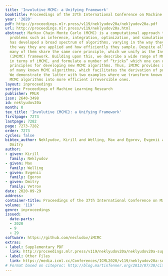 ```yaml
---
title: 'Involutive MCMC: a Unifying Framework'
booktitle: Proceedings of the 37th International Conference on Machine Learning
year: '2020'
pdf: http://proceedings.mlr.press/v119/neklyudov20a/neklyudov20a.pdf
url: http://proceedings.mlr.press/v119/neklyudov20a.html
abstract: Markov Chain Monte Carlo (MCMC) is a computational approach to fundamental
  problems such as inference, integration, optimization, and simulation. The field
  has developed a broad spectrum of algorithms, varying in the way they are motivated,
  the way they are applied and how efficiently they sample. Despite all the differences,
  many of them share the same core principle, which we unify as the Involutive MCMC
  (iMCMC) framework. Building upon this, we describe a wide range of MCMC algorithms
  in terms of iMCMC, and formulate a number of “tricks” which one can use as design
  principles for developing new MCMC algorithms. Thus, iMCMC provides a unified view
  of many known MCMC algorithms, which facilitates the derivation of powerful extensions.
  We demonstrate the latter with two examples where we transform known reversible
  MCMC algorithms into more efficient irreversible ones.
layout: inproceedings
series: Proceedings of Machine Learning Research
publisher: PMLR
issn: 2640-3498
id: neklyudov20a
month: 0
tex_title: 'Involutive {MCMC}: a Unifying Framework'
firstpage: 7273
lastpage: 7282
page: 7273-7282
order: 7273
cycles: false
bibtex_author: Neklyudov, Kirill and Welling, Max and Egorov, Evgenii and Vetrov,
  Dmitry
author:
- given: Kirill
  family: Neklyudov
- given: Max
  family: Welling
- given: Evgenii
  family: Egorov
- given: Dmitry
  family: Vetrov
date: 2020-09-29
address: 
container-title: Proceedings of the 37th International Conference on Machine Learning
volume: '119'
genre: inproceedings
issued:
  date-parts:
  - 2020
  - 9
  - 29
software: https://github.com/necludov/iMCMC
extras:
- label: Supplementary PDF
  link: http://proceedings.mlr.press/v119/neklyudov20a/neklyudov20a-supp.pdf
- label: Other Files
  link: https://media.icml.cc/Conferences/ICML2020/v119/neklyudov20a-supp.zip
# Format based on citeproc: http://blog.martinfenner.org/2013/07/30/citeproc-yaml-for-bibliographies/
---
```

